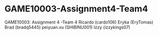 # GAME10003-Assignment4-Team4
GAME10003: Assignment 4 -Team 4 
Ricardo (cardo106)
Eryka (EryTomas)
Brad (bradq5445)
peiyuan.xu (SHIBINU001)
Izzy (izzykings07)
